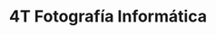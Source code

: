 ---
title: "4T Fotografía Informática"
url: /huetor-tajar/4t-fotografia-informatica/
shop: Computer
---